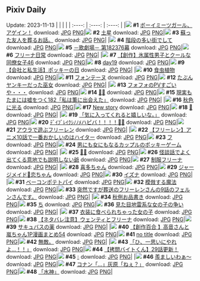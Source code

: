 ## Pixiv Daily
Update: 2023-11-13
|      |      |      |
| :----: | :----: | :----: |
|![](https://pixiv.microyu.workers.dev/c/240x480/img-master/img/2023/11/11/12/57/37/113314252_p0_master1200.jpg) **#1** [ボーイミーツガール、アゲイン！](https://www.pixiv.net/artworks/113314252) download: [JPG](https://pixiv.microyu.workers.dev/img-original/img/2023/11/11/12/57/37/113314252_p0.jpg) [PNG](https://pixiv.microyu.workers.dev/img-original/img/2023/11/11/12/57/37/113314252_p0.png)|![](https://pixiv.microyu.workers.dev/c/240x480/img-master/img/2023/11/12/00/00/45/113332278_p0_master1200.jpg) **#2** [土星](https://www.pixiv.net/artworks/113332278) download: [JPG](https://pixiv.microyu.workers.dev/img-original/img/2023/11/12/00/00/45/113332278_p0.jpg) [PNG](https://pixiv.microyu.workers.dev/img-original/img/2023/11/12/00/00/45/113332278_p0.png)|![](https://pixiv.microyu.workers.dev/c/240x480/img-master/img/2023/11/11/10/43/16/113310766_p0_master1200.jpg) **#3** [蘇った友人を葬るお話。](https://www.pixiv.net/artworks/113310766) download: [JPG](https://pixiv.microyu.workers.dev/img-original/img/2023/11/11/10/43/16/113310766_p0.jpg) [PNG](https://pixiv.microyu.workers.dev/img-original/img/2023/11/11/10/43/16/113310766_p0.png)|
|![](https://pixiv.microyu.workers.dev/c/240x480/img-master/img/2023/11/11/07/30/01/113308710_p0_master1200.jpg) **#4** [階段の多い街でして](https://www.pixiv.net/artworks/113308710) download: [JPG](https://pixiv.microyu.workers.dev/img-original/img/2023/11/11/07/30/01/113308710_p0.jpg) [PNG](https://pixiv.microyu.workers.dev/img-original/img/2023/11/11/07/30/01/113308710_p0.png)|![](https://pixiv.microyu.workers.dev/c/240x480/img-master/img/2023/11/11/02/47/11/113302467_p0_master1200.jpg) **#5** [－歌劇場－ 第182376幕](https://www.pixiv.net/artworks/113302467) download: [JPG](https://pixiv.microyu.workers.dev/img-original/img/2023/11/11/02/47/11/113302467_p0.jpg) [PNG](https://pixiv.microyu.workers.dev/img-original/img/2023/11/11/02/47/11/113302467_p0.png)|![](https://pixiv.microyu.workers.dev/c/240x480/img-master/img/2023/11/11/00/21/07/113302213_p0_master1200.jpg) **#6** [フリーナ日常](https://www.pixiv.net/artworks/113302213) download: [JPG](https://pixiv.microyu.workers.dev/img-original/img/2023/11/11/00/21/07/113302213_p0.jpg) [PNG](https://pixiv.microyu.workers.dev/img-original/img/2023/11/11/00/21/07/113302213_p0.png)|
|![](https://pixiv.microyu.workers.dev/c/240x480/img-master/img/2023/11/12/00/02/42/113332469_p0_master1200.jpg) **#7** [【創作】氷属性男子とクールな同僚女子46](https://www.pixiv.net/artworks/113332469) download: [JPG](https://pixiv.microyu.workers.dev/img-original/img/2023/11/12/00/02/42/113332469_p0.jpg) [PNG](https://pixiv.microyu.workers.dev/img-original/img/2023/11/12/00/02/42/113332469_p0.png)|![](https://pixiv.microyu.workers.dev/c/240x480/img-master/img/2023/11/11/02/09/15/113304824_p0_master1200.jpg) **#8** [day19](https://www.pixiv.net/artworks/113304824) download: [JPG](https://pixiv.microyu.workers.dev/img-original/img/2023/11/11/02/09/15/113304824_p0.jpg) [PNG](https://pixiv.microyu.workers.dev/img-original/img/2023/11/11/02/09/15/113304824_p0.png)|![](https://pixiv.microyu.workers.dev/c/240x480/img-master/img/2023/11/11/19/41/12/113323372_p0_master1200.jpg) **#9** [【会社と私生活】ポッキーの日](https://www.pixiv.net/artworks/113323372) download: [JPG](https://pixiv.microyu.workers.dev/img-original/img/2023/11/11/19/41/12/113323372_p0.jpg) [PNG](https://pixiv.microyu.workers.dev/img-original/img/2023/11/11/19/41/12/113323372_p0.png)|
|![](https://pixiv.microyu.workers.dev/c/240x480/img-master/img/2023/11/11/22/16/47/113328491_p0_master1200.jpg) **#10** [食虫植物](https://www.pixiv.net/artworks/113328491) download: [JPG](https://pixiv.microyu.workers.dev/img-original/img/2023/11/11/22/16/47/113328491_p0.jpg) [PNG](https://pixiv.microyu.workers.dev/img-original/img/2023/11/11/22/16/47/113328491_p0.png)|![](https://pixiv.microyu.workers.dev/c/240x480/img-master/img/2023/11/12/00/01/38/113332377_p0_master1200.jpg) **#11** [フォンテーヌ](https://www.pixiv.net/artworks/113332377) download: [JPG](https://pixiv.microyu.workers.dev/img-original/img/2023/11/12/00/01/38/113332377_p0.jpg) [PNG](https://pixiv.microyu.workers.dev/img-original/img/2023/11/12/00/01/38/113332377_p0.png)|![](https://pixiv.microyu.workers.dev/c/240x480/img-master/img/2023/11/11/15/33/32/113317155_p0_master1200.jpg) **#12** [たぶんヤンキーだった巫女](https://www.pixiv.net/artworks/113317155) download: [JPG](https://pixiv.microyu.workers.dev/img-original/img/2023/11/11/15/33/32/113317155_p0.jpg) [PNG](https://pixiv.microyu.workers.dev/img-original/img/2023/11/11/15/33/32/113317155_p0.png)|
|![](https://pixiv.microyu.workers.dev/c/240x480/img-master/img/2023/11/11/00/19/08/113302146_p0_master1200.jpg) **#13** [フォフォのPVすごいや・・・](https://www.pixiv.net/artworks/113302146) download: [JPG](https://pixiv.microyu.workers.dev/img-original/img/2023/11/11/00/19/08/113302146_p0.jpg) [PNG](https://pixiv.microyu.workers.dev/img-original/img/2023/11/11/00/19/08/113302146_p0.png)|![](https://pixiv.microyu.workers.dev/c/240x480/img-master/img/2023/11/11/01/35/48/113304158_p0_master1200.jpg) **#14** [🐻🎀](https://www.pixiv.net/artworks/113304158) download: [JPG](https://pixiv.microyu.workers.dev/img-original/img/2023/11/11/01/35/48/113304158_p0.jpg) [PNG](https://pixiv.microyu.workers.dev/img-original/img/2023/11/11/01/35/48/113304158_p0.png)|![](https://pixiv.microyu.workers.dev/c/240x480/img-master/img/2023/11/12/18/00/19/113351755_p0_master1200.jpg) **#15** [現実もたまには嘘をつく182「私は薫に出会えた」](https://www.pixiv.net/artworks/113351755) download: [JPG](https://pixiv.microyu.workers.dev/img-original/img/2023/11/12/18/00/19/113351755_p0.jpg) [PNG](https://pixiv.microyu.workers.dev/img-original/img/2023/11/12/18/00/19/113351755_p0.png)|
|![](https://pixiv.microyu.workers.dev/c/240x480/img-master/img/2023/11/12/00/00/25/113332183_p0_master1200.jpg) **#16** [秋色に光る](https://www.pixiv.net/artworks/113332183) download: [JPG](https://pixiv.microyu.workers.dev/img-original/img/2023/11/12/00/00/25/113332183_p0.jpg) [PNG](https://pixiv.microyu.workers.dev/img-original/img/2023/11/12/00/00/25/113332183_p0.png)|![](https://pixiv.microyu.workers.dev/c/240x480/img-master/img/2023/11/12/02/22/12/113335127_p0_master1200.jpg) **#17** [New story](https://www.pixiv.net/artworks/113335127) download: [JPG](https://pixiv.microyu.workers.dev/img-original/img/2023/11/12/02/22/12/113335127_p0.jpg) [PNG](https://pixiv.microyu.workers.dev/img-original/img/2023/11/12/02/22/12/113335127_p0.png)|![](https://pixiv.microyu.workers.dev/c/240x480/img-master/img/2023/11/11/07/51/15/113308977_p0_master1200.jpg) **#18** [💙](https://www.pixiv.net/artworks/113308977) download: [JPG](https://pixiv.microyu.workers.dev/img-original/img/2023/11/11/07/51/15/113308977_p0.jpg) [PNG](https://pixiv.microyu.workers.dev/img-original/img/2023/11/11/07/51/15/113308977_p0.png)|
|![](https://pixiv.microyu.workers.dev/c/240x480/img-master/img/2023/11/12/00/59/30/113334321_p0_master1200.jpg) **#19** [「気に入ってくれると嬉しいな。」](https://www.pixiv.net/artworks/113334321) download: [JPG](https://pixiv.microyu.workers.dev/img-original/img/2023/11/12/00/59/30/113334321_p0.jpg) [PNG](https://pixiv.microyu.workers.dev/img-original/img/2023/11/12/00/59/30/113334321_p0.png)|![](https://pixiv.microyu.workers.dev/c/240x480/img-master/img/2023/11/12/00/00/31/113332211_p0_master1200.jpg) **#20** [ﾃﾞｲﾌﾞﾚｲｸｼﾉﾉﾒハピバ！！！！🎂🎉](https://www.pixiv.net/artworks/113332211) download: [JPG](https://pixiv.microyu.workers.dev/img-original/img/2023/11/12/00/00/31/113332211_p0.jpg) [PNG](https://pixiv.microyu.workers.dev/img-original/img/2023/11/12/00/00/31/113332211_p0.png)|![](https://pixiv.microyu.workers.dev/c/240x480/img-master/img/2023/11/11/00/48/15/113302999_p0_master1200.jpg) **#21** [アウラで遊ぶフリーレン](https://www.pixiv.net/artworks/113302999) download: [JPG](https://pixiv.microyu.workers.dev/img-original/img/2023/11/11/00/48/15/113302999_p0.jpg) [PNG](https://pixiv.microyu.workers.dev/img-original/img/2023/11/11/00/48/15/113302999_p0.png)|
|![](https://pixiv.microyu.workers.dev/c/240x480/img-master/img/2023/11/11/22/21/09/113328639_p0_master1200.jpg) **#22** [【フリーレン】アニメ10話で一番おかしいのはハイター](https://www.pixiv.net/artworks/113328639) download: [JPG](https://pixiv.microyu.workers.dev/img-original/img/2023/11/11/22/21/09/113328639_p0.jpg) [PNG](https://pixiv.microyu.workers.dev/img-original/img/2023/11/11/22/21/09/113328639_p0.png)|![](https://pixiv.microyu.workers.dev/c/240x480/img-master/img/2023/11/11/01/48/27/113304412_p0_master1200.jpg) **#23** [フ](https://www.pixiv.net/artworks/113304412) download: [JPG](https://pixiv.microyu.workers.dev/img-original/img/2023/11/11/01/48/27/113304412_p0.jpg) [PNG](https://pixiv.microyu.workers.dev/img-original/img/2023/11/11/01/48/27/113304412_p0.png)|![](https://pixiv.microyu.workers.dev/c/240x480/img-master/img/2023/11/12/00/00/26/113332186_p0_master1200.jpg) **#24** [男にも女にもなるカップルのポッキーゲーム](https://www.pixiv.net/artworks/113332186) download: [JPG](https://pixiv.microyu.workers.dev/img-original/img/2023/11/12/00/00/26/113332186_p0.jpg) [PNG](https://pixiv.microyu.workers.dev/img-original/img/2023/11/12/00/00/26/113332186_p0.png)|
|![](https://pixiv.microyu.workers.dev/c/240x480/img-master/img/2023/11/11/00/07/45/113301735_p0_master1200.jpg) **#25** [🎂🐼](https://www.pixiv.net/artworks/113301735) download: [JPG](https://pixiv.microyu.workers.dev/img-original/img/2023/11/11/00/07/45/113301735_p0.jpg) [PNG](https://pixiv.microyu.workers.dev/img-original/img/2023/11/11/00/07/45/113301735_p0.png)|![](https://pixiv.microyu.workers.dev/c/240x480/img-master/img/2023/11/12/11/42/26/113343482_p0_master1200.jpg) **#26** [怪談話でよく出てくる意地でも説明しない爺](https://www.pixiv.net/artworks/113343482) download: [JPG](https://pixiv.microyu.workers.dev/img-original/img/2023/11/12/11/42/26/113343482_p0.jpg) [PNG](https://pixiv.microyu.workers.dev/img-original/img/2023/11/12/11/42/26/113343482_p0.png)|![](https://pixiv.microyu.workers.dev/c/240x480/img-master/img/2023/11/11/19/04/00/113322339_p0_master1200.jpg) **#27** [制服フリーナ](https://www.pixiv.net/artworks/113322339) download: [JPG](https://pixiv.microyu.workers.dev/img-original/img/2023/11/11/19/04/00/113322339_p0.jpg) [PNG](https://pixiv.microyu.workers.dev/img-original/img/2023/11/11/19/04/00/113322339_p0.png)|
|![](https://pixiv.microyu.workers.dev/c/240x480/img-master/img/2023/11/11/00/00/34/113301137_p0_master1200.jpg) **#28** [喜多ちゃん](https://www.pixiv.net/artworks/113301137) download: [JPG](https://pixiv.microyu.workers.dev/img-original/img/2023/11/11/00/00/34/113301137_p0.jpg) [PNG](https://pixiv.microyu.workers.dev/img-original/img/2023/11/11/00/00/34/113301137_p0.png)|![](https://pixiv.microyu.workers.dev/c/240x480/img-master/img/2023/11/11/00/14/43/113301999_p0_master1200.jpg) **#29** [ジャージメイド💜恋ちゃん](https://www.pixiv.net/artworks/113301999) download: [JPG](https://pixiv.microyu.workers.dev/img-original/img/2023/11/11/00/14/43/113301999_p0.jpg) [PNG](https://pixiv.microyu.workers.dev/img-original/img/2023/11/11/00/14/43/113301999_p0.png)|![](https://pixiv.microyu.workers.dev/c/240x480/img-master/img/2023/11/11/09/17/57/113310289_p0_master1200.jpg) **#30** [イズナ](https://www.pixiv.net/artworks/113310289) download: [JPG](https://pixiv.microyu.workers.dev/img-original/img/2023/11/11/09/17/57/113310289_p0.jpg) [PNG](https://pixiv.microyu.workers.dev/img-original/img/2023/11/11/09/17/57/113310289_p0.png)|
|![](https://pixiv.microyu.workers.dev/c/240x480/img-master/img/2023/11/12/20/30/00/113356130_p0_master1200.jpg) **#31** [ベーコンポテトパイ](https://www.pixiv.net/artworks/113356130) download: [JPG](https://pixiv.microyu.workers.dev/img-original/img/2023/11/12/20/30/00/113356130_p0.jpg) [PNG](https://pixiv.microyu.workers.dev/img-original/img/2023/11/12/20/30/00/113356130_p0.png)|![](https://pixiv.microyu.workers.dev/c/240x480/img-master/img/2023/11/11/00/22/16/113302249_p0_master1200.jpg) **#32** [模倣する魔法](https://www.pixiv.net/artworks/113302249) download: [JPG](https://pixiv.microyu.workers.dev/img-original/img/2023/11/11/00/22/16/113302249_p0.jpg) [PNG](https://pixiv.microyu.workers.dev/img-original/img/2023/11/11/00/22/16/113302249_p0.png)|![](https://pixiv.microyu.workers.dev/c/240x480/img-master/img/2023/11/11/00/49/44/113303049_p0_master1200.jpg) **#33** [突然ですが葬送のフリーレンさんの9話のフェルンさんです。](https://www.pixiv.net/artworks/113303049) download: [JPG](https://pixiv.microyu.workers.dev/img-original/img/2023/11/11/00/49/44/113303049_p0.jpg) [PNG](https://pixiv.microyu.workers.dev/img-original/img/2023/11/11/00/49/44/113303049_p0.png)|
|![](https://pixiv.microyu.workers.dev/c/240x480/img-master/img/2023/11/11/15/26/20/113317008_p0_master1200.jpg) **#34** [秋例お品書き](https://www.pixiv.net/artworks/113317008) download: [JPG](https://pixiv.microyu.workers.dev/img-original/img/2023/11/11/15/26/20/113317008_p0.jpg) [PNG](https://pixiv.microyu.workers.dev/img-original/img/2023/11/11/15/26/20/113317008_p0.png)|![](https://pixiv.microyu.workers.dev/c/240x480/img-master/img/2023/11/11/06/00/01/113307672_p0_master1200.jpg) **#35** [ち](https://www.pixiv.net/artworks/113307672) download: [JPG](https://pixiv.microyu.workers.dev/img-original/img/2023/11/11/06/00/01/113307672_p0.jpg) [PNG](https://pixiv.microyu.workers.dev/img-original/img/2023/11/11/06/00/01/113307672_p0.png)|![](https://pixiv.microyu.workers.dev/c/240x480/img-master/img/2023/11/11/17/04/58/113319098_p0_master1200.jpg) **#36** [見た目地雷系な女の子の争い](https://www.pixiv.net/artworks/113319098) download: [JPG](https://pixiv.microyu.workers.dev/img-original/img/2023/11/11/17/04/58/113319098_p0.jpg) [PNG](https://pixiv.microyu.workers.dev/img-original/img/2023/11/11/17/04/58/113319098_p0.png)|
|![](https://pixiv.microyu.workers.dev/c/240x480/img-master/img/2023/11/11/14/48/29/113316334_p0_master1200.jpg) **#37** [衣装に食べられちゃった女の子](https://www.pixiv.net/artworks/113316334) download: [JPG](https://pixiv.microyu.workers.dev/img-original/img/2023/11/11/14/48/29/113316334_p0.jpg) [PNG](https://pixiv.microyu.workers.dev/img-original/img/2023/11/11/14/48/29/113316334_p0.png)|![](https://pixiv.microyu.workers.dev/c/240x480/img-master/img/2023/11/11/17/05/32/113319116_p0_master1200.jpg) **#38** [【ネタバレ注意】ウェンティとフリーナ](https://www.pixiv.net/artworks/113319116) download: [JPG](https://pixiv.microyu.workers.dev/img-original/img/2023/11/11/17/05/32/113319116_p0.jpg) [PNG](https://pixiv.microyu.workers.dev/img-original/img/2023/11/11/17/05/32/113319116_p0.png)|![](https://pixiv.microyu.workers.dev/c/240x480/img-master/img/2023/11/11/00/00/14/113301045_p0_master1200.jpg) **#39** [サキュバスの薬](https://www.pixiv.net/artworks/113301045) download: [JPG](https://pixiv.microyu.workers.dev/img-original/img/2023/11/11/00/00/14/113301045_p0.jpg) [PNG](https://pixiv.microyu.workers.dev/img-original/img/2023/11/11/00/00/14/113301045_p0.png)|
|![](https://pixiv.microyu.workers.dev/c/240x480/img-master/img/2023/11/11/00/02/16/113301416_p0_master1200.jpg) **#40** [【創作百合 】高音さんと嵐ちゃん1P漫画まとめ54](https://www.pixiv.net/artworks/113301416) download: [JPG](https://pixiv.microyu.workers.dev/img-original/img/2023/11/11/00/02/16/113301416_p0.jpg) [PNG](https://pixiv.microyu.workers.dev/img-original/img/2023/11/11/00/02/16/113301416_p0.png)|![](https://pixiv.microyu.workers.dev/c/240x480/img-master/img/2023/11/11/00/06/40/113301691_p0_master1200.jpg) **#41** [no title](https://www.pixiv.net/artworks/113301691) download: [JPG](https://pixiv.microyu.workers.dev/img-original/img/2023/11/11/00/06/40/113301691_p0.jpg) [PNG](https://pixiv.microyu.workers.dev/img-original/img/2023/11/11/00/06/40/113301691_p0.png)|![](https://pixiv.microyu.workers.dev/c/240x480/img-master/img/2023/11/12/20/47/35/113351103_p0_master1200.jpg) **#42** [無敵。](https://www.pixiv.net/artworks/113351103) download: [JPG](https://pixiv.microyu.workers.dev/img-original/img/2023/11/12/20/47/35/113351103_p0.jpg) [PNG](https://pixiv.microyu.workers.dev/img-original/img/2023/11/12/20/47/35/113351103_p0.png)|
|![](https://pixiv.microyu.workers.dev/c/240x480/img-master/img/2023/11/11/23/54/51/113331863_p0_master1200.jpg) **#43** [「ひ、一思いにやれよ…！！」](https://www.pixiv.net/artworks/113331863) download: [JPG](https://pixiv.microyu.workers.dev/img-original/img/2023/11/11/23/54/51/113331863_p0.jpg) [PNG](https://pixiv.microyu.workers.dev/img-original/img/2023/11/11/23/54/51/113331863_p0.png)|![](https://pixiv.microyu.workers.dev/c/240x480/img-master/img/2023/11/12/12/05/01/113343920_p0_master1200.jpg) **#44** [【拷問バイトくん】29話更新！](https://www.pixiv.net/artworks/113343920) download: [JPG](https://pixiv.microyu.workers.dev/img-original/img/2023/11/12/12/05/01/113343920_p0.jpg) [PNG](https://pixiv.microyu.workers.dev/img-original/img/2023/11/12/12/05/01/113343920_p0.png)|![](https://pixiv.microyu.workers.dev/c/240x480/img-master/img/2023/11/11/22/23/14/113328705_p0_master1200.jpg) **#45** [‪💧‬](https://www.pixiv.net/artworks/113328705) download: [JPG](https://pixiv.microyu.workers.dev/img-original/img/2023/11/11/22/23/14/113328705_p0.jpg) [PNG](https://pixiv.microyu.workers.dev/img-original/img/2023/11/11/22/23/14/113328705_p0.png)|
|![](https://pixiv.microyu.workers.dev/c/240x480/img-master/img/2023/11/12/00/16/47/113333005_p0_master1200.jpg) **#46** [羨ましいわぁ～](https://www.pixiv.net/artworks/113333005) download: [JPG](https://pixiv.microyu.workers.dev/img-original/img/2023/11/12/00/16/47/113333005_p0.jpg) [PNG](https://pixiv.microyu.workers.dev/img-original/img/2023/11/12/00/16/47/113333005_p0.png)|![](https://pixiv.microyu.workers.dev/c/240x480/img-master/img/2023/11/11/15/04/08/113316626_p0_master1200.jpg) **#47** [コナン「…」灰原「ねぇ？」](https://www.pixiv.net/artworks/113316626) download: [JPG](https://pixiv.microyu.workers.dev/img-original/img/2023/11/11/15/04/08/113316626_p0.jpg) [PNG](https://pixiv.microyu.workers.dev/img-original/img/2023/11/11/15/04/08/113316626_p0.png)|![](https://pixiv.microyu.workers.dev/c/240x480/img-master/img/2023/11/12/12/58/13/113344999_p0_master1200.jpg) **#48** [「水神」](https://www.pixiv.net/artworks/113344999) download: [JPG](https://pixiv.microyu.workers.dev/img-original/img/2023/11/12/12/58/13/113344999_p0.jpg) [PNG](https://pixiv.microyu.workers.dev/img-original/img/2023/11/12/12/58/13/113344999_p0.png)|
